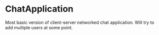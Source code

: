 # ChatApplication
Most basic version of client-server networked chat application.
Will try to add multiple users at some point.
